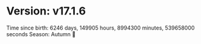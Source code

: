 # Version: v17.1.6
Time since birth: 6246 days, 149905 hours, 8994300 minutes, 539658000 seconds
Season: Autumn 🍁
